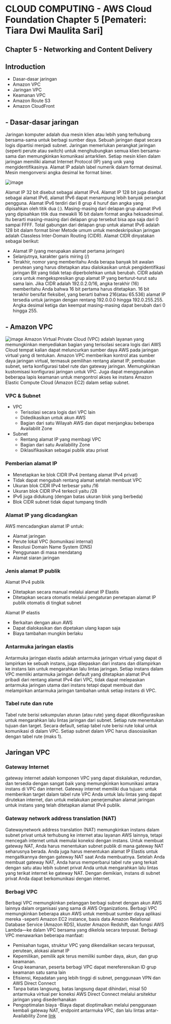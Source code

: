 
# CLOUD COMPUTING - AWS Cloud Foundation Chapter 5 [Pemateri: Tiara Dwi Maulita Sari]
## Chapter 5 - Networking and Content Delivery
## Introduction
- Dasar-dasar jaringan
- Amazon VPC
- Jaringan VPC
- Keamanan VPC
- Amazon Route S3
- Amazon CloudFront

## - Dasar-dasar jaringan
  Jaringan komputer adalah dua mesin klien atau lebih yang terhubung bersama-sama untuk berbagi sumber daya. Sebuah jaringan dapat secara logis dipartisi menjadi subnet. Jaringan memerlukan perangkat jaringan (seperti perute atau switch) untuk menghubungkan semua klien bersama-sama dan memungkinkan komunikasi antarklien.
  Setiap mesin klien dalam jaringan memiliki alamat Internet Protocol (IP) yang unik yang mengidentifikasinya. Alamat IP adalah label numerik dalam format desimal. Mesin mengonversi angka desimal ke format biner.
  
![image](https://github.com/fiakholida/100DaysOfCloud/assets/140806089/c8598e0f-7458-42fb-9112-fb6fe0a18b46)

  Alamat IP 32 bit disebut sebagai alamat IPv4. Alamat IP 128 bit juga disebut sebagai alamat IPv6, alamat IPv6 dapat menampung lebih banyak perangkat pengguna.
  Alamat IPv6 terdiri dari 8 grup 4 huruf dan angka yang dipisahkan oleh titik dua (:). Masing-masing dari delapan grup alamat IPv6 yang dipisahkan titik dua mewakili 16 bit dalam format angka heksadesimal. Itu berarti masing-masing dari delapan grup tersebut bisa apa saja dari 0 sampai FFFF. Total gabungan dari delapan grup untuk alamat IPv6 adalah 128 bit dalam format biner
  Metode umum untuk mendeskripsikan jaringan adalah Classless Inter-Domain Routing (CIDR). Alamat CIDR dinyatakan sebagai berikut:
  - Alamat IP (yang merupakan alamat pertama jaringan)
  - Selanjutnya, karakter garis miring (/)
  - Terakhir, nomor yang memberitahu Anda berapa banyak bit awalan perutean yang harus ditetapkan atau dialokasikan untuk pengidentifikasi jaringan
  Bit yang tidak tetap diperbolehkan untuk berubah. CIDR adalah cara untuk mengekspresikan grup alamat IP yang berturut-turut satu sama lain. Jika CIDR adalah 192.0.2.0/16, angka terakhir (16) memberitahu Anda bahwa 16 bit pertama harus ditetapkan. 16 bit terakhir bersifat fleksibel, yang berarti bahwa 216(atau 65.536) alamat IP tersedia untuk jaringan dengan rentang 192.0.0.0 hingga 192.0.255.255. Angka desimal ketiga dan keempat masing-masing dapat berubah dari 0 hingga 255.

## - Amazon VPC
![image](https://github.com/fiakholida/100DaysOfCloud/assets/140806089/e1f3dced-c3d9-4a9e-8580-24136fb0df61)
  Amazon Virtual Private Cloud (VPC) adalah layanan yang memungkinkan menyediakan bagian yang terisolasi secara logis dari AWS Cloud tempat kalian dapat meluncurkan sumber daya AWS pada jaringan virtual yang di tentukan.
  Amazon VPC memberikan kontrol atas sumber daya jaringan virtual, termasuk pemilihan rentang alamat IP, pembuatan subnet, serta konfigurasi tabel rute dan gateway jaringan. Memungkinkan kustomisasi konfigurasi jaringan untuk VPC. Juga dapat menggunakan beberapa lapis keamanan untuk mengontrol akses ke instans Amazon Elastic Compute Cloud (Amazon EC2) dalam setiap subnet.

### VPC & Subnet
  - VPC
    - Terisolasi secara logis dari VPC lain
    - Didedikasikan untuk akun AWS
    - Bagian dari satu Wilayah AWS dan dapat menjangkau beberapa Availabilit Zone
  - Subnet
    - Rentang alamat IP yang membagi VPC
    - Bagian dari satu Availability Zone
    - Diklasifikasikan sebagai publik atau privat

### Pemberian alamat IP
  - Menetapkan ke blok CIDR IPv4 (rentang alamat IPv4 privat)
  - Tidak dapat mengubah rentang alamat setelah membuat VPC
  - Ukuran blok CIDR IPv4 terbesar yaitu /16
  - Ukuran blok CIDR IPv4 terkecil yaitu /28
  - IPv6 juga didukung (dengan batas ukuran blok yang berbeda)
  - Blok CIDR subnet tidak dapat tumpang tindih

### Alamat IP yang dicadangkan
AWS mencadangkan alamat IP untuk:
- Alamat jaringan
- Perute lokal VPC (komunikasi internal)
- Resolusi Domain Name System (DNS)
- Penggunaan di masa mendatang
- Alamat siaran jaringan

### Jenis alamat IP publik
Alamat IPv4 publik
- Ditetapkan secara manual melalui alamat IP Elastis
- Ditetapkan secara otomatis melalui pengaturan penetapan alamat IP publik otomatis di tingkat subnet

Alamat IP elastis
  - Berkaitan dengan akun AWS
  - Dapat dialokasikan dan dipetakan ulang kapan saja
  - Biaya tambahan mungkin berlaku
### Antarmuka jaringan elastis
  Antarmuka jaringan elastis adalah antarmuka jaringan virtual yang dapat di lampirkan ke sebuah instans, juga dilepaskan dari instans dan dilampirkan ke instans lain untuk mengarahkan lalu lintas jaringan.
  Setiap instans dalam VPC memliki antarmuka jaringan default yang ditetapkan alamat IPv4 pribadi dari rentang alamat IPv4 dari VPC, tidak dapat melepaskan antarmuka jaringan utama dari instans tetapi dapat membuat dan melampirkan antarmuka jaringan tambahan untuk setiap instans di VPC.

### Tabel rute dan rute
  Tabel rute berisi sekumpulan aturan (atau rute) yang dapat dikonfigurasikan untuk mengarahkan lalu lintas jaringan dari subnet. Setiap rute menentukan tujuan dan target. Secara default, setiap tabel rute berisi rute lokal untuk komunikasi di dalam VPC. Setiap subnet dalam VPC harus diasosiasikan dengan tabel rute (maks 1).

## Jaringan VPC
### Gateway Internet
  gateway internet adalah komponen VPC yang dapat diskalakan, redundan, dan tersedia dengan sangat baik yang memungkinkan komunikasi antara instans di VPC dan internet. Gateway internet memiliki dua tujuan: untuk memberikan target dalam tabel rute VPC Anda untuk lalu lintas yang dapat dirutekan internet, dan untuk melakukan penerjemahan alamat jaringan untuk instans yang telah ditetapkan alamat IPv4 publik.
### Gateway network address translation (NAT)
  Gatewaynetwork address translation (NAT)  memungkinkan instans dalam subnet privat untuk terhubung ke internet atau layanan AWS lainnya, tetapi mencegah internet untuk memulai koneksi dengan instans.
  Untuk membuat gateway NAT, Anda harus menentukan subnet publik di mana gateway NAT seharusnya berada. Anda juga harus menentukan alamat IP Elastis untuk mengaitkannya dengan gateway NAT saat Anda membuatnya. Setelah Anda membuat gateway NAT, Anda harus memperbarui tabel rute yang terkait dengan satu atau lebih subnet privat Anda untuk mengarahkan lalu lintas yang terikat internet ke gateway NAT. Dengan demikian, instans di subnet privat Anda dapat berkomunikasi dengan internet.
### Berbagi  VPC
  Berbagi VPC memungkinkan pelanggan berbagi subnet dengan akun AWS lainnya dalam organisasi yang sama di AWS Organizations. Berbagi VPC memungkinkan beberapa akun AWS untuk membuat sumber daya aplikasi mereka -seperti Amazon EC2 instance, basis data Amazon Relational Database Service (Amazon RDS), kluster Amazon Redshift, dan fungsi AWS Lambda—ke dalam VPC bersama yang dikelola secara terpusat. Berbagi VPC menawarkan beberapa manfaat:
  - Pemisahan tugas, struktur VPC yang dikendalikan secara terpussat, perutean, alokasi alamat IP
  - Kepemilikan, pemilik apk terus memiliki sumber daya, akun, dan grup keamanan.
  - Grup keamanan, peserta berbagi VPC dapat mereferensikan ID grup keamanan satu sama lain
  - Efisiensi, Kepadatan yang lebih tinggi di subnet, penggunaan VPN dan AWS Direct Connect
  - Tanpa batas langsung, batas langsung dapat dihindari, misal 50 antarmuka virtual per koneksi AWS Direct Connect melalui arsitektur jaringan yang disederhanakan
  - Pengoptimalan biaya -Biaya dapat dioptimalkan melalui penggunaan kembali gateway NAT, endpoint antarmuka VPC, dan lalu lintas antar-Availability Zone
[link](link)
